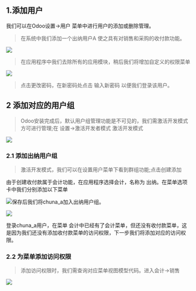 ## 1.添加用户

我们可以在Odoo设置-&gt;用户 菜单中进行用户的添加或删除管理。

> 在系统中我们添加一个出纳用户A 使之具有对销售和采购的收付款功能。

![](file:///C:\Users\xc\AppData\Roaming\Tencent\Users\419412545\QQ\WinTemp\RichOle\}L%28~9ONRYQ`US3Y%29$7E5{EJ.png)

> 在应用程序中我们去除所有的应用模块，稍后我们将增加自定义的权限菜单

![](file:///C:\Users\xc\AppData\Roaming\Tencent\Users\419412545\QQ\WinTemp\RichOle\H]WDDG}F1P_5W8O49}5F99B.png)

> 点击更改密码，在新密码处点击 输入新密码 以便我们登录该用户。

## 2 添加对应的用户组

> Odoo安装完成后，默认用户组管理功能是不可见的，我们需激活开发模式方可进行管理;在 设置-&gt;激活开发者模式 激活开发模式

![](file:///C:\Users\xc\AppData\Roaming\Tencent\Users\419412545\QQ\WinTemp\RichOle\~I1O2FMQ18DQP$RYONU5JF5.png)

### 2.1 添加出纳用户组

> 激活开发模式，我们可以在设置用户菜单下看到群组功能;点击创建添加

由于创建收付款属于会计功能，在应用程序选择会计，名称为 出纳。在菜单选项卡中我们分别添加以下菜单

![](file:///C:\Users\xc\AppData\Roaming\Tencent\Users\419412545\QQ\WinTemp\RichOle\HQ]44W2GF_[TEH~{}~I[O5V.png)保存后我们将chuna\_a加入出纳用户组。

![](file:///C:\Users\xc\AppData\Roaming\Tencent\Users\419412545\QQ\WinTemp\RichOle\$%29AAWRRZXMD[}6GJKH231XI.png)

登录chuna\_a用户，在菜单 会计中已经有了会计菜单，但还没有收付款菜单，这是因为我们还没有添加收付款菜单的访问权限，下一步我们将添加对应的访问权限。

### 2.2 为菜单添加访问权限

> 添加访问权限时，我们需查询对应菜单视图模型代码。进入会计-&gt;销售

![](file:///C:\Users\xc\AppData\Roaming\Tencent\Users\419412545\QQ\WinTemp\RichOle\XLD[9P40J3Y]4_V5{9GCDA0.png)



